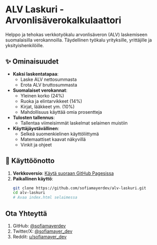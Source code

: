 # ALV Laskuri - Arvonlisäverokalkulaattori

Helppo ja tehokas verkkotyökalu arvonlisäveron (ALV) laskemiseen suomalaisilla verokannoilla. Täydellinen työkalu yrityksille, yrittäjille ja yksityishenkilöille.

## ✨ Ominaisuudet

- **Kaksi laskentatapaa**:
  - Laske ALV nettosummasta
  - Erota ALV bruttosummasta
- **Suomalaiset verokannat**:
  - Yleinen korko (24%)
  - Ruoka ja elintarvikkeet (14%)
  - Kirjat, lääkkeet ym. (10%)
  - Mahdollisuus käyttää omia prosentteja
- **Tulosten tallennus**:
  - Tallentaa viimeisimmät laskelmat selaimen muistiin
- **Käyttäjäystävällinen**:
  - Selkeä suomenkielinen käyttöliittymä
  - Matemaattiset kaavat näkyvillä
  - Vinkit ja ohjeet

## 🚀 Käyttöönotto

1. **Verkkoversio**: [Käytä suoraan GitHub Pagesissa](https://sofiamayerdev.github.io/alv-laskuri)
2. **Paikallinen käyttö**:
   ```bash
   git clone https://github.com/sofiamayerdev/alv-laskuri.git
   cd alv-laskuri
   # Avaa index.html selaimessa

 ## Ota Yhteyttä

1. GitHub: [@sofiamayerdev](https://github.com/sofiamayerdev)
2. Twitter/X: [@sofiamayer_dev](https://x.com/sofiamayer_dev)
3. Reddit: [u/sofiamayer_dev](https://www.reddit.com/user/sofiamayer_dev/)
